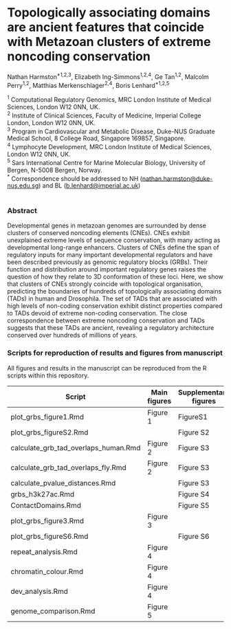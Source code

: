 # Topologically associating domains are ancient features that coincide with Metazoan clusters of extreme noncoding conservation
Nathan Harmston<sup>*1,2,3</sup>, Elizabeth Ing-Simmons<sup>1,2,4</sup>, Ge Tan<sup>1,2</sup>, Malcolm Perry<sup>1,2</sup>, Matthias Merkenschlager<sup>2,4</sup>, Boris Lenhard<sup>*1,2,5</sup>

<sup>1</sup> Computational Regulatory Genomics, MRC London Institute of Medical Sciences, London W12 0NN, UK.<br>
<sup>2</sup> Institute of Clinical Sciences, Faculty of Medicine, Imperial College London, London W12 0NN, UK.<br>
<sup>3</sup> Program in Cardiovascular and Metabolic Disease, Duke-NUS Graduate Medical School, 8 College Road, Singapore 169857, Singapore.<br>
<sup>4</sup> Lymphocyte Development, MRC London Institute of Medical Sciences, London W12 0NN, UK.</br>
<sup>5</sup> Sars International Centre for Marine Molecular Biology, University of Bergen, N-5008 Bergen, Norway.<br>
<sup>*</sup> Correspondence should be addressed to NH (nathan.harmston@duke-nus.edu.sg) and BL (b.lenhard@imperial.ac.uk)<br>
 
### Abstract
Developmental genes in metazoan genomes are surrounded by dense clusters of conserved noncoding elements (CNEs). CNEs exhibit unexplained extreme levels of sequence conservation, with many acting as developmental long-range enhancers. Clusters of CNEs define the span of regulatory inputs for many important developmental regulators and have been described previously as genomic regulatory blocks (GRBs). Their function and distribution around important regulatory genes raises the question of how they relate to 3D conformation of these loci. Here, we show that clusters of CNEs strongly coincide with topological organisation, predicting the boundaries of hundreds of topologically associating domains (TADs) in human and Drosophila. The set of TADs that are associated with high levels of non-coding conservation exhibit distinct properties compared to TADs devoid of extreme non-coding conservation. The close correspondence between extreme noncoding conservation and TADs suggests that these TADs are ancient, revealing a regulatory architecture conserved over hundreds of millions of years.
 
 ### Scripts for reproduction of results and figures from manuscript
All figures and results in the manuscript can be reproduced from the R scripts within this repository.<br>

Script | Main figures | Supplementary figures
-------| ------------- | -------------
plot_grbs_figure1.Rmd | Figure 1 | FigureS1
plot_grbs_figureS2.Rmd | | Figure S2
calculate_grb_tad_overlaps_human.Rmd | Figure 2 | Figure S3
calculate_grb_tad_overlaps_fly.Rmd | Figure 2 | Figure S3
calculate_pvalue_distances.Rmd | | Figure S3
grbs_h3k27ac.Rmd |  | Figure S4 
ContactDomains.Rmd | | Figure S5
plot_grbs_figure3.Rmd | Figure 3 | 
plot_grbs_figureS6.Rmd | | Figure S6
repeat_analysis.Rmd | Figure 4 | 
chromatin_colour.Rmd | Figure 4 |
dev_analysis.Rmd | Figure 4 |  
genome_comparison.Rmd | Figure 5 | 